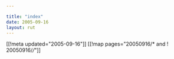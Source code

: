 ```yaml
---

title: "index"
date: 2005-09-16
layout: rut
---
```


[[!meta updated="2005-09-16"]]
[[!map pages="20050916/* and ! 20050916/*/*"]]
